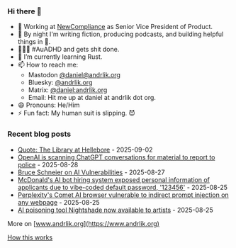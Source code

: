### Hi there 👋

- 💼 Working at [NewCompliance](https://newcompliance.com) as Senior Vice President of Product.
- 🔭 By night I'm writing fiction, producing podcasts, and building helpful things in :snake:.
- 🦸🏻‍♂️ #AuADHD and gets shit done.
- 🌱 I’m currently learning Rust.
- 📫 How to reach me:
    - Mastodon [@daniel@andrlik.org](https://fedi.andrlik.org/@daniel)
    - Bluesky: [@andrlik.org](https://bsky.app/profile/andrlik.org)
    - Matrix: [@daniel:andrlik.org](https://matrix.to/#/@daniel:andrlik.org)
    - Email: Hit me up at daniel at andrlik dot org.
- 😄 Pronouns: He/Him
- ⚡ Fun fact: My human suit is slipping. 😈

<!-- [[[cog
import subprocess
import cog

list = subprocess.run(['uv', 'run', 'build_readme.py'], stdout=subprocess.PIPE)
cog.out(
    f"\n{list.stdout.decode('utf-8')}"
)
]]] -->



### Recent blog posts

* [Quote: The Library at Hellebore](https://www.andrlik.org/dispatches/quote-library-at-hellebore/) - 2025-09-02
* [OpenAI is scanning ChatGPT conversations for material to report to police](https://www.andrlik.org/dispatches/openai-scanning-chat-contents-report-police/) - 2025-08-28
* [Bruce Schneier on AI Vulnerabilities](https://www.andrlik.org/dispatches/bruce-schneier-on-llm-vulnerabilities/) - 2025-08-27
* [McDonald's AI bot hiring system exposed personal information of applicants due to vibe-coded default password, '123456'](https://www.andrlik.org/dispatches/mcdonalds-leaks-applicant-personal-information-due-to-ai-produced-placeholder-password/) - 2025-08-25
* [Perplexity's Comet AI browser vulnerable to indirect prompt injection on any webpage](https://www.andrlik.org/dispatches/comet-ai-browser-vulnerable-indirect-prompt-injection/) - 2025-08-25
* [AI poisoning tool Nightshade now available to artists](https://www.andrlik.org/dispatches/ai-poisoning-nightshade-general-availability/) - 2025-08-25

More on [www.andrlik.org](https://www.andrlik.org)


<!-- [[[end]]] -->

[How this works](https://www.andrlik.org/dispatches/til-auto-update-profile-readme/)
